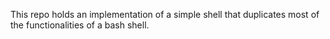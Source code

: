 This repo holds an implementation of a simple shell that duplicates most of the functionalities of a bash shell.

